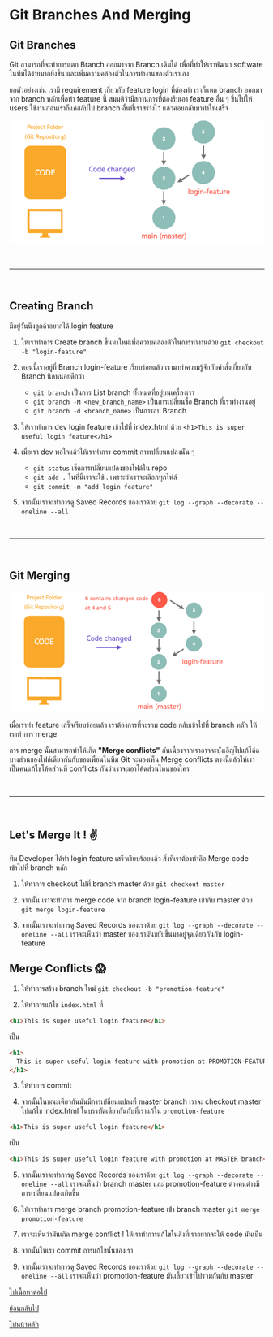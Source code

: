 # Git Branches And Merging

## Git Branches

Git สามารถที่จะทำการแตก Branch ออกมาจาก Branch เดิมได้ เพื่อที่ทำให้เราพัฒนา software ในทีมได้ง่ายมากยิ่งขึ้น และเพิ่มความคล่องตัวในการทำงานของตัวเราเอง

ยกตัวอย่างเช่น เรามี requirement เกี่ยวกับ feature login ที่ต้องทำ เราก็แตก branch ออกมาจาก branch หลักเพื่อทำ feature นี้ สมมติว่ามีสถานการที่ต้องรีบเอา feature อื่น ๆ ขึ้นไปให้ users ใช้งานก่อนเราก็แค่สลับไป branch อื่นที่เราสร้างไว้ แล้วค่อยกลับมาทำให้เสร็จ

![Git branches](./images/git-branches.png)

<br><hr><br>

## Creating Branch

มีอยู่วันนึงลูกค้าอยากได้ login feature

1. ให้เราทำการ Create branch ขึ้นมาใหม่เพื่อความคล่องตัวในการทำงานด้วย `git checkout -b "login-feature"`

2. ตอนนี้เราอยู่ที่ Branch login-feature เรียบร้อยแล้ว เรามาทำความรู้จักกับคำสั่งเกี่ยวกับ Branch นิดหน่อยดีกว่า

   - `git branch` เป็นการ List branch ทั้งหมดที่อยู่บนเครื่องเรา
   - `git branch -M <new_branch_name>` เป็นการเปลี่ยนชื่อ Branch ที่เราทำงานอยู่
   - `git branch -d <branch_name>` เป็นการลบ Branch

3. ให้เราทำการ dev login feature เข้าไปที่ index.html ด้วย `<h1>This is super useful login feature</h1>`

4. เมื่อเรา dev พอใจแล้วให้เราทำการ commit การเปลี่ยนแปลงนั้น ๆ

   - `git status` เช็คการเปลี่ยนแปลงของไฟล์ใน repo
   - `git add .` ในที่นี้เราจะใช้ . เพราะว่าเราจะเลือกทุกไฟล์
   - `git commit -m "add login feature"`

5. จากนั้นเราจะทำการดู Saved Records ของเราด้วย `git log --graph --decorate --oneline --all`

<br><hr><br>

## Git Merging

![Git merging](./images/git-merging.png)

เมื่อเราทำ feature เสร็จเรียบร้อยแล้ว เราต้องการที่จะรวม code กลับเข้าไปที่ branch หลัก ให้เราทำการ merge

การ merge นั้นสามารถทำให้เกิด **"Merge conflicts"** กันเนื่องจากเราอาจจะบังเอิญไปแก้โค้ดบางส่วนของไฟล์เดียวกันกับของเพื่อนในทีม Git จะมองเห็น Merge conflicts ตรงนี้แล้วให้เราเป็นคนแก้ไขโค้ดส่วนที่ conflicts กันว่าเราจะเอาโค้ดส่วนไหนของใคร

<br><hr><br>

## Let's Merge It ! ✌️

ทีม Developer ได้ทำ login feature เสร็จเรียบร้อยแล้ว สิ่งที่เราต้องทำคือ Merge code เข้าไปที่ branch หลัก

1. ให้ทำการ checkout ไปที่ branch master ด้วย `git checkout master`

2. จากนั้น เราจะทำการ merge code จาก branch login-feature เข้ากับ master ด้วย `git merge login-feature`

3. จากนั้นเราจะทำการดู Saved Records ของเราด้วย `git log --graph --decorate --oneline --all` เราจะเห็นว่า master ของเรามันขยับขึ้นมาอยู่จุดเดียวกันกับ login-feature

## Merge Conflicts 😱

1. ให้ทำการสร้าง branch ใหม่ `git checkout -b "promotion-feature"`

2. ให้ทำการแก้ไข `index.html` ที่

```html
<h1>This is super useful login feature</h1>
```

เป็น

```html
<h1>
  This is super useful login feature with promotion at PROMOTION-FEATURE branch
</h1>
```

3. ให้ทำการ commit

4. จากนั้นในขณะเดียวกันมันมีการเปลี่ยนแปลงที่ master branch เราจะ checkout master ไปแก้ไข index.html ในบรรทัดเดียวกันกับที่เราแก้ใน `promotion-feature`

```html
<h1>This is super useful login feature</h1>
```

เป็น

```html
<h1>This is super useful login feature with promotion at MASTER branch</h1>
```

5. จากนั้นเราจะทำการดู Saved Records ของเราด้วย `git log --graph --decorate --oneline --all` เราจะเห็นว่า branch master และ promotion-feature ต่างคนต่างมีการเปลี่ยนแปลงเกิดขึ้น

6. ให้เราทำการ merge branch promotion-feature เข้่า branch master `git merge promotion-feature`

7. เราจะเห็นว่ามันเกิด merge conflict ! ให้เราทำการแก้ไขในสิ่งที่เราอยากจะให้ code มันเป็น

8. จากนั้นให้เรา commit การแก้ไขนั้นของเรา

9. จากนั้นเราจะทำการดู Saved Records ของเราด้วย `git log --graph --decorate --oneline --all` เราจะเห็นว่า promotion-feature มันเลี้ยวเข้าไปรวมกันกับ master

[ไปเนื้อหาต่อไป](https://github.com/napatwongchr/intro-to-git/blob/main/lessons/4-remote-repository.md)

[ย้อนกลับไป](https://github.com/napatwongchr/intro-to-git/blob/main/lessons/2-how-git-works.md)

[ไปหน้าหลัก](https://github.com/napatwongchr/intro-to-git/blob/main/README.md)

